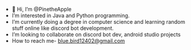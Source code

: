 - 👋 Hi, I’m @PinetheApple
- I’m interested in Java and Python programming.
- I’m currently doing a degree in computer science and learning random stuff online like discord bot development.
- I’m looking to collaborate on discord bot dev, android studio projects
- How to reach me- blue.bird12402@gmail.com

<!---
PinetheApple/PinetheApple is a ✨ special ✨ repository because its `README.md` (this file) appears on your GitHub profile.
You can click the Preview link to take a look at your changes.
--->
